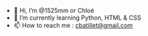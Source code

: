 - 👋 Hi, I’m @1525mm or Chloé
- 🌱 I’m currently learning Python, HTML & CSS
- 📫 How to reach me : cbatillet@gmail.com

<!---
1525mm/1525mm is a ✨ special ✨ repository because its `README.md` (this file) appears on your GitHub profile.
You can click the Preview link to take a look at your changes.
--->
